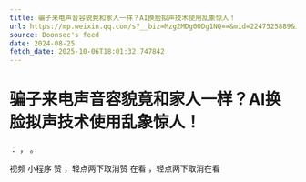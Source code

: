 ```yaml
---
title: 骗子来电声音容貌竟和家人一样？AI换脸拟声技术使用乱象惊人！
url: https://mp.weixin.qq.com/s?__biz=Mzg2MDg0ODg1NQ==&mid=2247525889&idx=1&sn=a5615b2d317096a0a5359f5be65359f3
source: Doonsec's feed
date: 2024-08-25
fetch_date: 2025-10-06T18:01:32.747842
---
```


# 骗子来电声音容貌竟和家人一样？AI换脸拟声技术使用乱象惊人！

：
，
。

视频
小程序
赞
，轻点两下取消赞
在看
，轻点两下取消在看